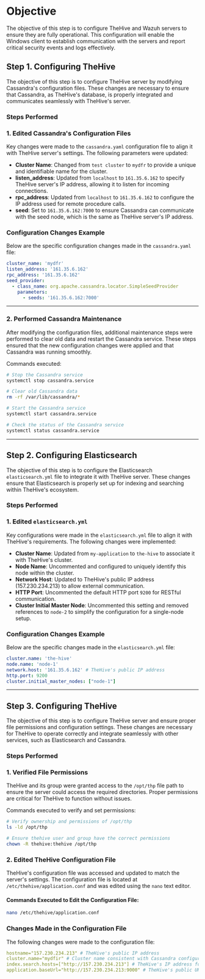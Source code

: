 # Objective
The objective of this step is to configure TheHive and Wazuh servers to ensure they are fully operational. This configuration will enable the Windows client to establish communication with the servers and report critical security events and logs effectively.

## Step 1. Configuring TheHive

The objective of this step is to configure TheHive server by modifying Cassandra's configuration files. These changes are necessary to ensure that Cassandra, as TheHive's database, is properly integrated and communicates seamlessly with TheHive's server.


### Steps Performed

### 1. Edited Cassandra's Configuration Files
Key changes were made to the `cassandra.yaml` configuration file to align it with TheHive server's settings. The following parameters were updated:

- **Cluster Name**: Changed from `test cluster` to `mydfr` to provide a unique and identifiable name for the cluster.
- **listen_address**: Updated from `localhost` to `161.35.6.162` to specify TheHive server's IP address, allowing it to listen for incoming connections.
- **rpc_address**: Updated from `localhost` to `161.35.6.162` to configure the IP address used for remote procedure calls.
- **seed**: Set to `161.35.6.162:7000` to ensure Cassandra can communicate with the seed node, which is the same as TheHive server's IP address.



### Configuration Changes Example
Below are the specific configuration changes made in the `cassandra.yaml` file:

```yaml
cluster_name: 'mydfr'
listen_address: '161.35.6.162'
rpc_address: '161.35.6.162'
seed_provider:
  - class_name: org.apache.cassandra.locator.SimpleSeedProvider
    parameters:
      - seeds: '161.35.6.162:7000'
```
---

### 2. Performed Cassandra Maintenance
After modifying the configuration files, additional maintenance steps were performed to clear old data and restart the Cassandra service. These steps ensured that the new configuration changes were applied and that Cassandra was running smoothly.

Commands executed:

```bash
# Stop the Cassandra service
systemctl stop cassandra.service

# Clear old Cassandra data
rm -rf /var/lib/cassandra/*

# Start the Cassandra service
systemctl start cassandra.service

# Check the status of the Cassandra service
systemctl status cassandra.service
```
---

## Step 2. Configuring Elasticsearch

The objective of this step is to configure the Elasticsearch `elasticsearch.yml` file to integrate it with TheHive server. These changes ensure that Elasticsearch is properly set up for indexing and searching within TheHive's ecosystem.


### Steps Performed

### 1. Edited `elasticsearch.yml`
Key configurations were made in the `elasticsearch.yml` file to align it with TheHive's requirements. The following changes were implemented:

- **Cluster Name**: Updated from `my-application` to `the-hive` to associate it with TheHive's cluster.
- **Node Name**: Uncommented and configured to uniquely identify this node within the cluster.
- **Network Host**: Updated to TheHive's public IP address (157.230.234.213) to allow external communication.
- **HTTP Port**: Uncommented the default HTTP port `9200` for RESTful communication.
- **Cluster Initial Master Node**: Uncommented this setting and removed references to `node-2` to simplify the configuration for a single-node setup.


### Configuration Changes Example
Below are the specific changes made in the `elasticsearch.yml` file:

```yaml
cluster.name: 'the-hive'
node.name: 'node-1'
network.host: '161.35.6.162' # TheHive's public IP address
http.port: 9200
cluster.initial_master_nodes: ["node-1"]
```

--- 

## Step 3. Configuring TheHive


The objective of this step is to configure TheHive server and ensure proper file permissions and configuration settings. These changes are necessary for TheHive to operate correctly and integrate seamlessly with other services, such as Elasticsearch and Cassandra.


### Steps Performed

### 1. Verified File Permissions
TheHive and its group were granted access to the `/opt/thp` file path to ensure the server could access the required directories. Proper permissions are critical for TheHive to function without issues.

Commands executed to verify and set permissions:

```bash
# Verify ownership and permissions of /opt/thp
ls -ld /opt/thp

# Ensure thehive user and group have the correct permissions
chown -R thehive:thehive /opt/thp
```

### 2. Edited TheHive Configuration File
TheHive's configuration file was accessed and updated to match the server's settings. The configuration file is located at `/etc/thehive/application.conf` and was edited using the `nano` text editor.

#### Commands Executed to Edit the Configuration File:
```bash
nano /etc/thehive/application.conf
```

### Changes Made in the Configuration File

The following changes were made to the configuration file:

```yaml
hostname="157.230.234.213" # TheHive's public IP address
cluster.name="mydfir" # Cluster name consistent with Cassandra configuration
index.search.hosts=["http://157.230.234.213"] # TheHive's IP address for search operations
application.baseUrl="http://157.230.234.213:9000" # TheHive's public URL for external access
```

